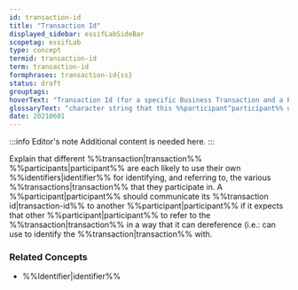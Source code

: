 ```yaml
---
id: transaction-id
title: "Transaction Id"
displayed_sidebar: essifLabSideBar
scopetag: essifLab
type: concept
termid: transaction-id
term: transaction-id
formphrases: transaction-id{ss}
status: draft
grouptags:
hoverText: "Transaction Id (for a specific Business Transaction and a Participant): character string that this Participant uses to identify, and refer to, that Business Transaction."
glossaryText: "character string that this %%participant^participant%% uses to identify, and refer to, that %%business transaction^transaction%%."
date: 20210601
---
```


:::info Editor's note
Additional content is needed here.
:::

Explain that different %%transaction|transaction%% %%participants|participant%% are each likely to use their own %%identifiers|identifier%% for identifying, and referring to, the various %%transactions|transaction%% that they participate in. A %%participant|participant%% should communicate its %%transaction id|transaction-id%% to another %%participant|participant%% if it expects that other %%participant|participant%% to refer to the %%transaction|transaction%% in a way that it can dereference (i.e.: can use to identify the %%transaction|transaction%% with.

### Related Concepts
- %%Identifier|identifier%%
